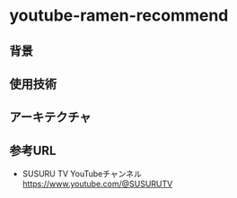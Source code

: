 # youtube-ramen-recommend
## 背景
## 使用技術
## アーキテクチャ
## 参考URL
- SUSURU TV YouTubeチャンネル
https://www.youtube.com/@SUSURUTV
